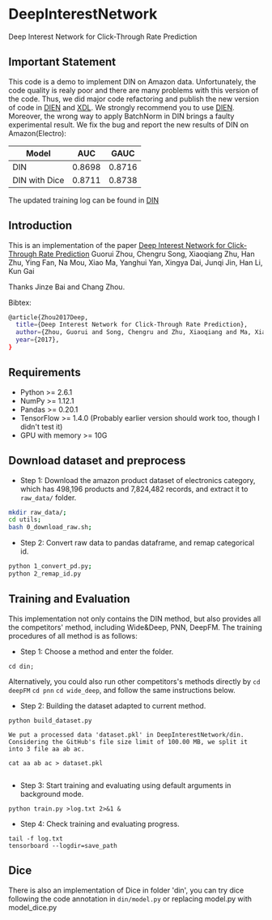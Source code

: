 # DeepInterestNetwork
Deep Interest Network for Click-Through Rate Prediction
## Important Statement
This code is a demo to implement DIN on Amazon data. Unfortunately, the code
quality is realy poor and there are many problems with this version of the code. Thus, we
did major code refactoring and publish the new version of code in [DIEN](https://github.com/mouna99/dien) and [XDL](https://github.com/alibaba/x-deeplearning/tree/master/xdl-algorithm-solution/DIEN/script).
We strongly recommend you to use [DIEN](https://github.com/mouna99/dien).
Moreover, the wrong way to apply BatchNorm in DIN brings a faulty experimental
result. We fix the bug and report the new results of DIN on Amazon(Electro):

| Model | AUC | GAUC|
| ------ | ------ | ------ |
| DIN  |0.8698 | 0.8716|
| DIN with Dice | 0.8711|0.8738 |

The updated training log can be found in [DIN](https://github.com/zhougr1993/DeepInterestNetwork/tree/master/din)
## Introduction
This is an implementation of the paper [Deep Interest Network for Click-Through Rate Prediction](https://arxiv.org/abs/1706.06978) Guorui Zhou, Chengru Song, Xiaoqiang Zhu, Han Zhu, Ying Fan, Na Mou, Xiao Ma, Yanghui Yan, Xingya Dai, Junqi Jin, Han Li, Kun Gai

Thanks Jinze Bai and Chang Zhou.

Bibtex:
```sh
@article{Zhou2017Deep,
  title={Deep Interest Network for Click-Through Rate Prediction},
  author={Zhou, Guorui and Song, Chengru and Zhu, Xiaoqiang and Ma, Xiao and Yan, Yanghui and Dai, Xingya and Zhu, Han and Jin, Junqi and Li, Han and Gai, Kun},
  year={2017},
}
```

## Requirements
* Python >= 2.6.1
* NumPy >= 1.12.1
* Pandas >= 0.20.1
* TensorFlow >= 1.4.0 (Probably earlier version should work too, though I didn't test it)
* GPU with memory >= 10G

## Download dataset and preprocess
* Step 1: Download the amazon product dataset of electronics category, which has 498,196 products and 7,824,482 records, and extract it to `raw_data/` folder.
```sh
mkdir raw_data/;
cd utils;
bash 0_download_raw.sh;
```
* Step 2: Convert raw data to pandas dataframe, and remap categorical id.
```sh
python 1_convert_pd.py;
python 2_remap_id.py
```

## Training and Evaluation
This implementation not only contains the DIN method, but also provides all the competitors' method, including Wide&Deep, PNN, DeepFM. The training procedures of all method is as follows:
* Step 1: Choose a method and enter the folder.
```
cd din;
```
Alternatively, you could also run other competitors's methods directly by `cd deepFM` `cd pnn` `cd wide_deep`,
and follow the same instructions below.

* Step 2: Building the dataset adapted to current method.
```
python build_dataset.py

We put a processed data 'dataset.pkl' in DeepInterestNetwork/din. Considering the GitHub's file size limit of 100.00 MB, we split it into 3 file aa ab ac.

cat aa ab ac > dataset.pkl


```
* Step 3: Start training and evaluating using default arguments in background mode. 
```
python train.py >log.txt 2>&1 &
```
* Step 4: Check training and evaluating progress.
```
tail -f log.txt
tensorboard --logdir=save_path
```

## Dice
There is also an implementation of Dice in folder 'din', you can try dice following the code annotation in `din/model.py` or replacing model.py with model\_dice.py
